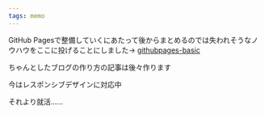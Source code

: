 ```yaml
---
tags: memo
---
```


GitHub Pagesで整備していくにあたって後からまとめるのでは失われそうなノウハウをここに投げることにしました→
[githubpages-basic](https://scrapbox.io/githubpages-basic/)

ちゃんとしたブログの作り方の記事は後々作ります

今はレスポンシブデザインに対応中

それより就活……
